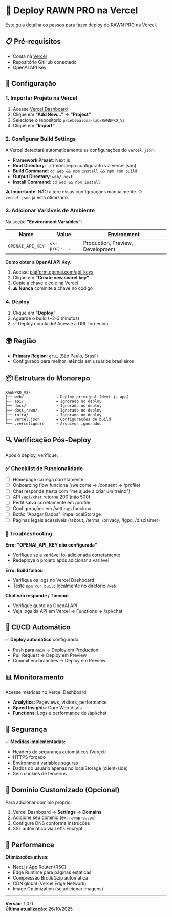 # 🚀 Deploy RAWN PRO na Vercel

Este guia detalha os passos para fazer deploy do RAWN PRO na Vercel.

## 📋 Pré-requisitos

- Conta na [Vercel](https://vercel.com)
- Repositório GitHub conectado
- OpenAI API Key

## 🔧 Configuração

### 1. Importar Projeto na Vercel

1. Acesse [Vercel Dashboard](https://vercel.com/dashboard)
2. Clique em **"Add New..."** → **"Project"**
3. Selecione o repositório `priebepaloma-lab/RAWNPRO_V2`
4. Clique em **"Import"**

### 2. Configurar Build Settings

A Vercel detectará automaticamente as configurações do `vercel.json`:

- **Framework Preset**: Next.js
- **Root Directory**: `./` (monorepo configurado via vercel.json)
- **Build Command**: `cd web && npm install && npm run build`
- **Output Directory**: `web/.next`
- **Install Command**: `cd web && npm install`

⚠️ **Importante**: NÃO altere essas configurações manualmente. O `vercel.json` já está otimizado.

### 3. Adicionar Variáveis de Ambiente

Na seção **"Environment Variables"**:

| Name             | Value         | Environment                      |
| ---------------- | ------------- | -------------------------------- |
| `OPENAI_API_KEY` | `sk-proj-...` | Production, Preview, Development |

**Como obter a OpenAI API Key:**

1. Acesse [platform.openai.com/api-keys](https://platform.openai.com/api-keys)
2. Clique em **"Create new secret key"**
3. Copie a chave e cole na Vercel
4. ⚠️ **Nunca** commite a chave no código

### 4. Deploy

1. Clique em **"Deploy"**
2. Aguarde o build (~2-3 minutos)
3. ✅ Deploy concluído! Acesse a URL fornecida

## 🌍 Região

- **Primary Region**: `gru1` (São Paulo, Brasil)
- Configurado para melhor latência em usuários brasileiros

## 📦 Estrutura do Monorepo

```
RAWNPRO_V2/
├── web/              → Deploy principal (Next.js app)
├── api/              → Ignorado no deploy
├── docs/             → Ignorado no deploy
├── docs_rawn/        → Ignorado no deploy
├── infra/            → Ignorado no deploy
├── vercel.json       → Configurações de build
└── .vercelignore     → Arquivos ignorados
```

## 🔍 Verificação Pós-Deploy

Após o deploy, verifique:

### ✅ Checklist de Funcionalidade

- [ ] Homepage carrega corretamente
- [ ] Onboarding flow funciona (/welcome → /consent → /profile)
- [ ] Chat responde (testa com "me ajude a criar um treino")
- [ ] API `/api/chat` retorna 200 (não 500)
- [ ] Perfil salva corretamente em /profile
- [ ] Configurações em /settings funciona
- [ ] Botão "Apagar Dados" limpa localStorage
- [ ] Páginas legais acessíveis (/about, /terms, /privacy, /lgpd, /disclaimer)

### 🐛 Troubleshooting

**Erro: "OPENAI_API_KEY não configurada"**

- Verifique se a variável foi adicionada corretamente
- Redeploye o projeto após adicionar a variável

**Erro: Build falhou**

- Verifique os logs no Vercel Dashboard
- Teste `npm run build` localmente no diretório `/web`

**Chat não responde / Timeout**

- Verifique quota da OpenAI API
- Veja logs da API em Vercel → Functions → /api/chat

## 🔄 CI/CD Automático

✅ **Deploy automático** configurado:

- Push para `main` → Deploy em Production
- Pull Request → Deploy em Preview
- Commit em branches → Deploy em Preview

## 📊 Monitoramento

Acesse métricas no Vercel Dashboard:

- **Analytics**: Pageviews, visitors, performance
- **Speed Insights**: Core Web Vitals
- **Functions**: Logs e performance de /api/chat

## 🔐 Segurança

✅ **Medidas implementadas:**

- Headers de segurança automáticos (Vercel)
- HTTPS forçado
- Environment variables seguras
- Dados do usuário apenas no localStorage (client-side)
- Sem cookies de terceiros

## 📝 Domínio Customizado (Opcional)

Para adicionar domínio próprio:

1. Vercel Dashboard → **Settings** → **Domains**
2. Adicione seu domínio (ex: `rawnpro.com`)
3. Configure DNS conforme instruções
4. SSL automático via Let's Encrypt

## 🚀 Performance

**Otimizações ativas:**

- Next.js App Router (RSC)
- Edge Runtime para páginas estáticas
- Compressão Brotli/Gzip automática
- CDN global (Vercel Edge Network)
- Image Optimization (se adicionar imagens)

---

**Versão**: 1.0.0  
**Última atualização**: 26/10/2025
